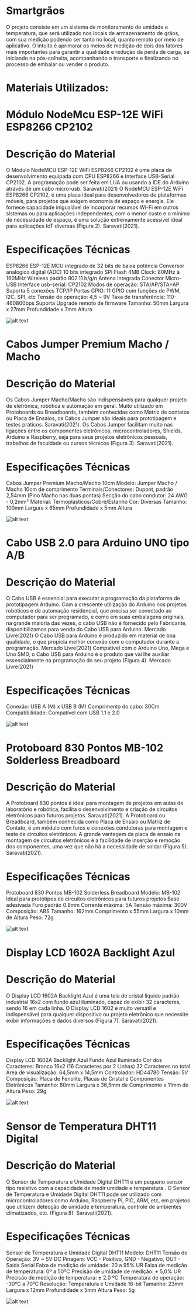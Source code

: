 # Smartgrãos

O projeto consiste em um sistema de monitoramento de umidade e temperatura, que será utilizado nos locais de armazenamento de grãos, com sua medição podendo ser tanto no local, quanto remoto por meio de aplicativo. O intuito é aprimorar os meios de medição de dois dos fatores mais importantes para garantir a qualidade e redução da perda de carga, se iniciando na pós-colheita, acompanhando o transporte e finalizando no processo de embalar ou vender o produto.

# Materiais Utilizados:

# Módulo NodeMcu ESP-12E WiFi ESP8266 CP2102

# Descrição do Material

O Módulo NodeMCU ESP-12E WiFi ESP8266 CP2102 é uma placa de desenvolvimento equipada com CPU ESP8266 e Interface USB-Serial CP2102. A programação pode ser feita em LUA ou usando a IDE do Arduino através de um cabo micro-usb. Saravati(2021)
    O NodeMCU ESP-12E WiFi ESP8266 CP2102, é uma placa ideal para desenvolvedores de plataformas móveis, para projetos que exigem economia de espaço e energia. Ele fornece capacidade inigualável de incorporar recursos Wi-Fi em outros sistemas ou para aplicações independentes, com o menor custo e o mínimo de necessidade de espaço, é uma solução extremamente acessível ideal para aplicações IoT diversas (Figura 2). Saravati(2021).

# Especificações Técnicas

ESP8266 ESP-12E
MCU integrado de 32 bits de baixa potência
Conversor analógico digital (ADC) 10 bits integrado
SPI Flash 4MB
Clock: 80MHz à 160MHz
Wireless padrão 802.11 b/g/n
Antena Integrada
Conector Micro-USB
Interface usb-serial: CP2102
Modos de operação: STA/AP/STA+AP
Suporta 5 conexões TCP/IP
Portas GPIO: 11
GPIO com funções de PWM, I2C, SPI, etc
Tensão de operação: 4,5 ~ 9V
Taxa de transferência: 110-460800bps
Suporta Upgrade remoto de firmware
Tamanho: 50mm Largura x 27mm Profundidade x 7mm Altura

![alt text](https://github.com/GuipiodeCarrato/Smartgraos/blob/5f6f5e1d8953b4c351a666ce63adb13e45bfebf1/Imagens/Componentes/NodeMCU.png)

# Cabos Jumper Premium Macho / Macho

# Descrição do Material
Os Cabos Jumper Macho/Macho são indispensáveis para qualquer projeto de eletrônica, robótica e automação em geral. Muito utilizado em Protoboards ou Breadboards, também conhecidas como Matriz de contatos ou Placa de Ensaios, os Cabos Jumper são ideais para prototipagem e testes práticos. Saravati(2021).
  Os Cabos Jumper facilitam muito nas ligações entre os componentes eletrônicos, microcontroladores, Shields, Arduino e Raspberry, seja para seus projetos eletrônicos pessoais, trabalhos de faculdade ou cursos técnicos (Figura 3). Saravati(2021).

# Especificações Técnicas

Cabos Jumper Premium Macho/Macho 10cm
Modelo: Jumper Macho / Macho
10cm de comprimento
Terminais/Conectores: Dupont, padrão 2,54mm (Pino Macho nas duas pontas)
Secção do cabo condutor: 24 AWG - 0,2mm²
Material: Termoplásticos/Cobre/Estanho
Cor: Diversas
Tamanho: 100mm Largura x 65mm Profundidade x 5mm Altura 

![alt text](https://github.com/GuipiodeCarrato/Smartgraos/blob/a763933bbea3d64b6b3f566f250bb1f23057896d/Imagens/Jumpers%20Macho-Macho.png)

# Cabo USB 2.0 para Arduino UNO tipo A/B

# Descrição do Material

O Cabo USB é essencial para executar a programação da plataforma de prototipagem Arduino. Com a crescente utilização do Arduino nos projetos robóticos e de automação residencial, que precisa ser conectado ao computador para ser programado, e como em suas embalagens originais, na grande maioria das vezes, o cabo USB não é fornecido pelo Fabricante, disponibilizamos para venda do Cabo USB para Arduino. Mercado Livre(2021)
O Cabo USB para Arduino é produzido em material de boa qualidade, o que propicia melhor conexão com o computador durante a programação. Mercado Livre(2021)
Compatível com o Arduino Uno, Mega e Uno SMD, o Cabo USB para Arduino é o produto que vai lhe auxiliar essencialmente na programação do seu projeto (Figura 4). Mercado Livre(2021)

# Especificações Técnicas

Conexão: USB A (M) x USB B (M)
Comprimento do cabo: 30Cm
Compatibilidade: Compatível com USB 1.1 e 2.0

![alt text](https://github.com/GuipiodeCarrato/Smartgraos/blob/a763933bbea3d64b6b3f566f250bb1f23057896d/Imagens/Cabo%20USB.png)

# Protoboard 830 Pontos MB-102 Solderless Breadboard

# Descrição do Material

A Protoboard 830 pontos é ideal para montagem de projetos em aulas de laboratório e robótica, facilita o desenvolvimento e criação de circuitos eletrônicos para futuros projetos. Saravati(2021).
A Protoboard ou Breadboard, também conhecida como Placa de Ensaio ou Matriz de Contato, é um módulo com furos e conexões condutoras para montagem e teste de circuitos eletrônicos. A grande vantagem da placa de ensaio na montagem de circuitos eletrônicos é a facilidade de inserção e remoção dos componentes, uma vez que não há a necessidade de soldar (Figura 5). Saravati(2021).

# Especificações Técnicas

Protoboard 830 Pontos MB-102 Solderless Breadboard
Modelo: MB-102
Ideal para protótipos de circuitos eletrônicos para futuros projetos
Base adesivada
Furo padrão 0.8mm
Corrente máxima: 5A
Tensão máxima: 300V
Composição: ABS
Tamanho: 162mm Comprimento x 55mm Largura x 10mm de Altura
Peso: 72g

![alt text](Imagens/Componentes/Protoboard.png)

# Display LCD 1602A Backlight Azul

# Descrição do Material

O Display LCD 1602A Backlight Azul é uma tela de cristal líquido padrão industrial 16x2 com fundo azul iluminado, capaz de exibir 32 caracteres, sendo 16 em cada linha. O Display LCD 1602 é muito versátil e indispensável para qualquer dispositivo ou projeto eletrônico que necessite exibir informações e dados diversos (Figura 7). Saravati(2021).

# Especificações Técnicas

Display LCD 1602A Backlight Azul
Fundo Azul Iluminado
Cor dos Caracteres: Branco
16x2 (16 Caracteres por 2 Linhas)
32 Caracteres no total
Área de visualização: 64,5mm x 14,5mm
Controlador: HD44780
Tensão: 5V
Composição: Placa de Fenolite, Placas de Cristal e Componentes Eletrônicos
Tamanho: 80mm Largura x 36,5mm de Comprimento x 11mm de Altura
Peso: 29g

![alt text](https://github.com/GuipiodeCarrato/Smartgraos/blob/6aa3eccf04e57392f0fda4b635ee35d88f5e1878/Imagens/Componentes/Display%20LCD.png)

# Sensor de Temperatura DHT11 Digital

# Descrição do Material

O Sensor de Temperatura e Umidade Digital DHT11 é um pequeno sensor tipo resistivo com a capacidade de medir umidade e temperatura . O Sensor de Temperatura e Umidade Digital DHT11 pode ser utilizado com microcontroladores como Arduino, Raspberry Pi, PIC, ARM, etc, em projetos que utilizem detecção de umidade e temperatura, controle de ambientes climatizados, etc. (Figura 8). Saravati(2021).

# Especificações Técnicas

Sensor de Temperatura e Umidade Digital DHT11
Modelo: DHT11
Tensão de Operação: 3V ~ 5V DC
Pinagem: VCC - Positivo, GND - Negativo, OUT - Saída Serial
Faixa de medição de umidade: 20 a 95% UR
Faixa de medição de temperatura: 0º a 50ºC
Precisão de umidade de medição: ± 5,0% UR
Precisão de medição de temperatura: ± 2.0 ºC
Temperatura de operação:  -30°C a 70°C
Resolução: Temperatura e Umidade 16-bit
Tamanho: 23mm Largura x 12mm Profundidade x 5mm Altura 
Peso: 5g

![alt text](Imagens/Componentes/Sensor_de_Temperatura_e_umidade.jpg)
